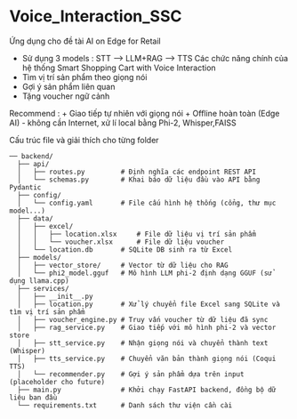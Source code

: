 # Voice_Interaction_SSC
Ứng dụng cho đề tài AI on Edge for Retail
+ Sử dụng 3 models : STT --> LLM+RAG --> TTS
Các chức năng chính của hệ thống Smart Shopping Cart with Voice Interaction
+ Tìm vị trí sản phẩm theo giọng nói 
+ Gợi ý sản phẩm liên quan
+ Tặng voucher ngữ cảnh

Recommend : 
         + Giao tiếp tự nhiên với giọng nói
         + Offline hoàn toàn (Edge AI) - không cần Internet, xử lí local bằng Phi-2, Whisper,FAISS

Cấu trúc file và giải thích cho từng folder
 ```
── backend/
   ├── api/
   │   ├── routes.py         # Định nghĩa các endpoint REST API
   │   └── schemas.py        # Khai báo dữ liệu đầu vào API bằng Pydantic
   ├── config/
   │   └── config.yaml       # File cấu hình hệ thống (cổng, thư mục model...)
   ├── data/
   │   ├── excel/
   │   │   ├── location.xlsx     # File dữ liệu vị trí sản phẩm
   │   │   └── voucher.xlsx      # File dữ liệu voucher
   │   └── location.db       # SQLite DB sinh ra từ Excel
   ├── models/
   │   ├── vector_store/     # Vector từ dữ liệu cho RAG
   │   └── phi2_model.gguf   # Mô hình LLM phi-2 định dạng GGUF (sử dụng llama.cpp)
   ├── services/
   │   ├── __init__.py
   │   ├── location.py       # Xử lý chuyển file Excel sang SQLite và tìm vị trí sản phẩm
   │   ├── voucher_engine.py # Truy vấn voucher từ dữ liệu đã sync
   │   ├── rag_service.py    # Giao tiếp với mô hình phi-2 và vector store
   │   ├── stt_service.py    # Nhận giọng nói và chuyển thành text (Whisper)   
   │   ├── tts_service.py    # Chuyển văn bản thành giọng nói (Coqui TTS)
   │   └── recommender.py    # Gợi ý sản phẩm dựa trên input (placeholder cho future)
   ├── main.py               # Khởi chạy FastAPI backend, đồng bộ dữ liệu ban đầu
   └── requirements.txt      # Danh sách thư viện cần cài

 ```
